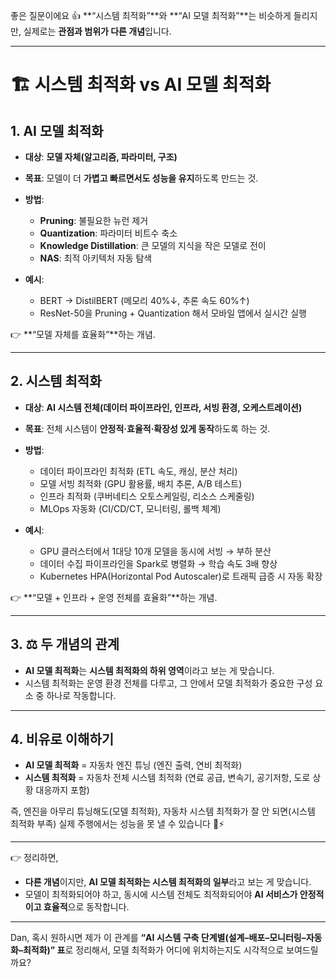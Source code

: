 좋은 질문이에요 👍
\*\*“시스템 최적화”\*\*와 \*\*“AI 모델 최적화”\*\*는 비슷하게 들리지만, 실제로는 **관점과 범위가 다른 개념**입니다.

---

# 🏗️ 시스템 최적화 vs AI 모델 최적화

## 1. **AI 모델 최적화**

* **대상**: **모델 자체(알고리즘, 파라미터, 구조)**
* **목표**: 모델이 더 **가볍고 빠르면서도 성능을 유지**하도록 만드는 것.
* **방법**:

  * **Pruning**: 불필요한 뉴런 제거
  * **Quantization**: 파라미터 비트수 축소
  * **Knowledge Distillation**: 큰 모델의 지식을 작은 모델로 전이
  * **NAS**: 최적 아키텍처 자동 탐색
* **예시**:

  * BERT → DistilBERT (메모리 40%↓, 추론 속도 60%↑)
  * ResNet-50을 Pruning + Quantization 해서 모바일 앱에서 실시간 실행

👉 \*\*“모델 자체를 효율화”\*\*하는 개념.

---

## 2. **시스템 최적화**

* **대상**: **AI 시스템 전체(데이터 파이프라인, 인프라, 서빙 환경, 오케스트레이션)**
* **목표**: 전체 시스템이 **안정적·효율적·확장성 있게 동작**하도록 하는 것.
* **방법**:

  * 데이터 파이프라인 최적화 (ETL 속도, 캐싱, 분산 처리)
  * 모델 서빙 최적화 (GPU 활용률, 배치 추론, A/B 테스트)
  * 인프라 최적화 (쿠버네티스 오토스케일링, 리소스 스케줄링)
  * MLOps 자동화 (CI/CD/CT, 모니터링, 롤백 체계)
* **예시**:

  * GPU 클러스터에서 1대당 10개 모델을 동시에 서빙 → 부하 분산
  * 데이터 수집 파이프라인을 Spark로 병렬화 → 학습 속도 3배 향상
  * Kubernetes HPA(Horizontal Pod Autoscaler)로 트래픽 급증 시 자동 확장

👉 \*\*“모델 + 인프라 + 운영 전체를 효율화”\*\*하는 개념.

---

## 3. ⚖️ 두 개념의 관계

* **AI 모델 최적화**는 **시스템 최적화의 하위 영역**이라고 보는 게 맞습니다.
* 시스템 최적화는 운영 환경 전체를 다루고, 그 안에서 모델 최적화가 중요한 구성 요소 중 하나로 작동합니다.

---

## 4. 비유로 이해하기

* **AI 모델 최적화** = 자동차 엔진 튜닝 (엔진 출력, 연비 최적화)
* **시스템 최적화** = 자동차 전체 시스템 최적화 (연료 공급, 변속기, 공기저항, 도로 상황 대응까지 포함)

즉, 엔진을 아무리 튜닝해도(모델 최적화),
자동차 시스템 최적화가 잘 안 되면(시스템 최적화 부족) 실제 주행에서는 성능을 못 낼 수 있습니다 🚗⚡

---

👉 정리하면,

* **다른 개념**이지만, **AI 모델 최적화는 시스템 최적화의 일부**라고 보는 게 맞습니다.
* 모델이 최적화되어야 하고, 동시에 시스템 전체도 최적화되어야 **AI 서비스가 안정적이고 효율적**으로 동작합니다.

---

Dan, 혹시 원하시면 제가 이 관계를 **“AI 시스템 구축 단계별(설계–배포–모니터링–자동화–최적화)” 표**로 정리해서, 모델 최적화가 어디에 위치하는지도 시각적으로 보여드릴까요?

